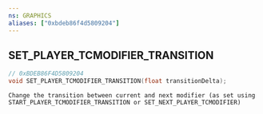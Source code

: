 ```yaml
---
ns: GRAPHICS
aliases: ["0xbdeb86f4d5809204"]
---
```

## SET_PLAYER_TCMODIFIER_TRANSITION

```c
// 0xBDEB86F4D5809204
void SET_PLAYER_TCMODIFIER_TRANSITION(float transitionDelta);
```

```
Change the transition between current and next modifier (as set using START_PLAYER_TCMODIFIER_TRANSITION or SET_NEXT_PLAYER_TCMODIFIER)
```
